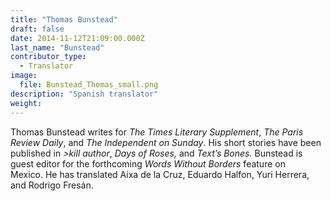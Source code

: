```yaml
---
title: "Thomas Bunstead"
draft: false
date: 2014-11-12T21:09:00.000Z
last_name: "Bunstead"
contributor_type:
  - Translator
image:
  file: Bunstead_Thomas_small.png
description: "Spanish translator"
weight:
---
```


Thomas Bunstead writes for _The Times Literary Supplement_, _The Paris Review Daily_, and _The Independent on Sunday_. His short stories have been published in _>kill author_, _Days of Roses,_ and _Text’s Bones._ Bunstead is guest editor for the forthcoming _Words Without Borders_ feature on Mexico. He has translated Aixa de la Cruz, Eduardo Halfon, Yuri Herrera, and Rodrigo Fresán.


